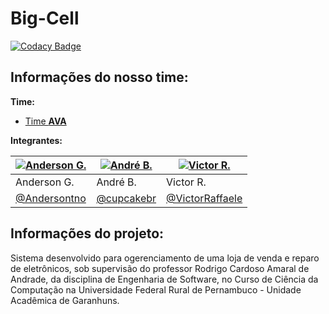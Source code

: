 # Big-Cell

[![Codacy Badge](https://api.codacy.com/project/badge/Grade/ee25d75f16be464ca85aa0678069cfb4)](https://www.codacy.com/app/Andersontno/Big-Cell?utm_source=github.com&amp;utm_medium=referral&amp;utm_content=team-ava/Big-Cell&amp;utm_campaign=Badge_Grade)

## Informações do nosso time:

**Time:**
* [Time **AVA**](https://github.com/team-ava/)

**Integrantes:**

[![Anderson G.](https://avatars1.githubusercontent.com/u/30607467?s=64&v=4)](https://github.com/Andersontno) |  [![André B.](https://avatars1.githubusercontent.com/u/33501786?s=64&v=4)](https://github.com/cupcakebr) |  [![Victor R.](https://avatars0.githubusercontent.com/u/30741312?s=64&v=4)](https://github.com/VictorRaffaele)
|-------------------|-------------------|-------------------|
| Anderson G. | André B. | Victor R. |
| [@Andersontno](https://github.com/Andersontno) | [@cupcakebr](https://github.com/cupcakebr) | [@VictorRaffaele](https://github.com/VictorRaffaele) | 

## Informações do projeto:

Sistema desenvolvido para ogerenciamento de uma loja de venda e reparo de eletrônicos, sob supervisão do professor Rodrigo Cardoso Amaral de Andrade, da disciplina de Engenharia de Software, no Curso de Ciência da Computação na Universidade Federal Rural de Pernambuco - Unidade Acadêmica de Garanhuns.
